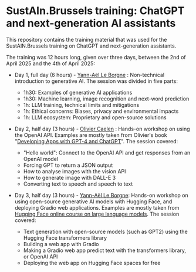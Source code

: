 # SustAIn.Brussels training: ChatGPT and next-generation AI assistants

This repository contains the training material that was used for the SustAIN.Brussels training on ChatGPT and next-generation assistants. 

The training was 12 hours long, given over three days, between the 2nd of April 2025 and the 4th of April 2025:

- Day 1, full day (6 hours) - [Yann-Aël Le Borgne](https://www.linkedin.com/in/yannaelb/) : Non-technical introduction to generative AI. The session was divided in five parts:

	- 1h30: Examples of generative AI applications
	- 1h30: Machine learning, image recognition and next-word prediction
	- 1h: LLM training, technical limits and mitigations
	- 1h: Ethical concerns: Biases, privacy and environmental impacts
	- 1h: LLM ecosystem: Proprietary and open-source solutions

- Day 2, half day (3 hours) - [Olivier Caelen](https://www.linkedin.com/in/oliviercaelen/) : Hands-on workshop on using the OpenAI API. Examples are mostly taken from Olivier's book "[Developing Apps with GPT-4 and ChatGPT](https://www.oreilly.com/library/view/developing-apps-with/9781098152475/)". The session covered:
	-  "Hello world": Connect to the OpenAI API and get responses from an OpenAI model
	-  Forcing GPT to return a JSON output
	-  How to analyse images with the vision API
	-  How to generate image with DALL-E 3
	-  Converting text to speech and speech to text

- Day 3, half day (3 hours) - [Yann-Aël Le Borgne](https://www.linkedin.com/in/yannaelb/): Hands-on workshop on using open-source generative AI models with Hugging Face, and deploying Gradio web applications. Examples are mostly taken from [Hugging Face online course on large language models](https://huggingface.co/learn/llm-course/chapter1/1?fw=pt). The session covered:

	- Text generation with open-source models (such as GPT2) using the Hugging Face transformers library
	- Building a web app with Gradio
	- Making a Gradio web app predict text with the transformers library, or OpenAI API
	- Deploying the web app on Hugging Face spaces for free